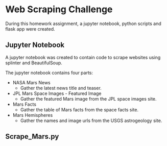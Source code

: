 # Web Scraping Challenge

During this homework assignment, a jupyter notebook, python scripts and flask app were created.

## Jupyter Notebook
A jupyter notebook was created to contain code to scrape websites using splinter and BeautifulSoup.

The jupyter notebook contains four parts:
* NASA Mars News
    * Gather the latest news title and teaser.
* JPL Mars Space Images - Featured Image
    * Gather the featured Mars image from the JPL space images site.
* Mars Facts
    * Gather the table of Mars facts from the space facts site.
* Mars Hemispheres
    * Gather the names and image urls from the USGS astrogeology site.


## Scrape_Mars.py
